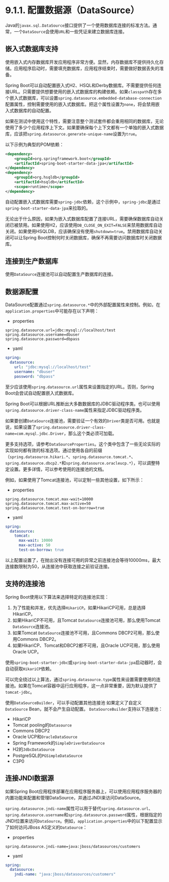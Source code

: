 # 9.1.1. 配置数据源（DataSource）

Java的`javax.sql.DataSource`接口提供了一个使用数据库连接的标准方法。通常，一个`DataSource`会使用`URL`和一些凭证来建立数据库连接。

## 嵌入式数据库支持

使用嵌入式内存数据库开发应用程序非常方便。显然，内存数据库不提供持久化存储。应用程序启动时，需要填充数据库，应用程序结束时，需要做好数据丢失的准备。

Spring Boot可以自动配置嵌入式H2、HSQL和Derby数据库。不需要提供任何连接URL。只需要提供想要使用的嵌入式数据库的构建依赖。如果`classpath`存在多个嵌入式数据库，可以设置`spring.datasource.embedded-database-connection`配置属性，控制需要使用的嵌入式数据库。把这个属性设置为`none`，将会禁用嵌入式数据库的自动配置。

<univ-note type="note">

如果在测试中使用这个特性，需要注意整个测试套件都会重用相同的数据库，无论使用了多少个应用程序上下文。如果要确保每个上下文都有一个单独的嵌入式数据库，应该把`spring.datasource.generate-unique-name`设置为`true`。

</univ-note>

以下示例为典型的POM依赖：

```xml
<dependency>
    <groupId>org.springframework.boot</groupId>
    <artifactId>spring-boot-starter-data-jpa</artifactId>
</dependency>
<dependency>
    <groupId>org.hsqldb</groupId>
    <artifactId>hsqldb</artifactId>
    <scope>runtime</scope>
</dependency>
```

<univ-note type="note">

自动配置嵌入式数据库需要`spring-jdbc`依赖，这个示例中，`spring-jdbc`是通过`spring-boot-starter-data-jpa`来拉取的。

</univ-note>

<univ-note type="tip">

无论出于什么原因，如果为嵌入式数据库配置了连接URL，需要确保数据库自动关闭已被禁用。如果使用H2，应该使用`DB_CLOSE_ON_EXIT=FALSE`来禁用数据库自动关闭。如果使用HSQLDB，应该确保没有使用`shutdown=true`。禁用数据库自动关闭可以让Spring Boot控制何时关闭数据库，确保不再需要访问数据库时关闭数据库。

</univ-note>

## 连接到生产数据库

使用`DataSource`连接池可以自动配置生产数据库的连接。

## 数据源配置

DataSource配置通过`spring.datasource.*`中的外部配置属性来控制。例如，在`application.properties`中可能存在以下声明：

+ properties

```properties
spring.datasource.url=jdbc:mysql://localhost/test
spring.datasource.username=dbuser
spring.datasource.password=dbpass
```

+ yaml

```yaml
spring:
  datasource:
    url: "jdbc:mysql://localhost/test"
    username: "dbuser"
    password: "dbpass"
```

<univ-note type="note">

至少应该使用`spring.datasource.url`属性来设置指定的URL。否则，Spring Boot会尝试自动配置嵌入式数据库。

</univ-note>

<univ-note type="tip">

Spring Boot可以根据URL推断出大多数数据库的JDBC驱动程序类。也可以使用`spring.datasource.driver-class-name`属性来指定JDBC驱动程序类。

</univ-note>

<univ-note type="note">

如果要创建`DataSource`连接池，需要验证一个有效的`Driver`类是否可用。也就是说，如果设置了`spring.datasource.driver-class-name=com.mysql.jdbc.Driver`，那么这个类必须可加载。

</univ-note>

更多支持选项，请参考`DataSourceProperties`。这个类中包含了一些无论实际的实现如何都有效的标准选项。通过使用各自的前缀（`spring.datasource.hikari.*`、`spring.datasource.tomcat.*`、`spring.datasource.dbcp2.*`和`spring.datasource.oracleucp.*`），可以调整特定设置。更多详情，可以参考使用的连接池的文档。

例如，如果使用了Tomcat连接池，可以定制一些其他设置，如下所示：

+ properties

```properties
spring.datasource.tomcat.max-wait=10000
spring.datasource.tomcat.max-active=50
spring.datasource.tomcat.test-on-borrow=true
```

+ yaml

```yaml
spring:
  datasource:
    tomcat:
      max-wait: 10000
      max-active: 50
      test-on-borrow: true
```

以上配置设置了，在抛出没有连接可用的异常之前连接池会等待10000ms，最大连接数限制为50，从连接池中获取连接之前验证连接。

## 支持的连接池

Spring Boot使用以下算法来选择特定的连接池实现：
1. 为了性能和并发，优先选择`HikariCP`。如果HikariCP可用，总是选择HikariCP。
2. 如果HikariCP不可用，且Tomcat `DataSource`连接池可用，那么使用Tomcat `DataSource`连接池。
3. 如果Tomcat `DataSource`连接池不可用，且Commons DBCP2可用，那么使用Commons DBCP2。
4. 如果HikariCP、Tomcat和DBCP2都不可用，且Oracle UCP可用，那么使用Oracle UCP。

<univ-note type="note">

使用`spring-boot-starter-jdbc`或`spring-boot-starter-data-jpa`启动器时，会自动获取`HikariCP`依赖。

</univ-note>

可以完全绕过以上算法，通过`spring.datasource.type`属性来设置需要使用的连接池。如果在Tomcat容器中运行应用程序，这一点非常重要，因为默认提供了`tomcat-jdbc`。

使用`DataSourceBuilder`，可以手动配置其他连接池
如果定义了自定义`DataSource` Bean，就不会产生自动配置。
`DataSourceBuilder`支持以下连接池：
+ HikariCP
+ Tomcat pooling的`Datasource`
+ Commons DBCP2
+ Oracle UCP和`OracleDataSource`
+ Spring Framework的`SimpleDriverDataSource`
+ H2的`JdbcDataSource`
+ PostgreSQL的`PGSimpleDataSource`
+ C3P0

## 连接JNDI数据源

如果Spring Boot应用程序部署在应用程序服务器上，可以使用应用程序服务器的内置功能来配置和管理DataSource，并通过JNDI来访问DataSource。

`spring.datasource.jndi-name`属性可以用于替代`spring.datasource.url`、`spring.datasource.username`和`spring.datasource.password`属性，根据指定的JNDI位置来访问`DataSource`。例如，`application.properties`中的以下配置显示了如何访问JBoss AS定义的`DataSource`：

+ properties

```properties
spring.datasource.jndi-name=java:jboss/datasources/customers
```

+ yaml

```yaml
spring:
  datasource:
    jndi-name: "java:jboss/datasources/customers"
```
